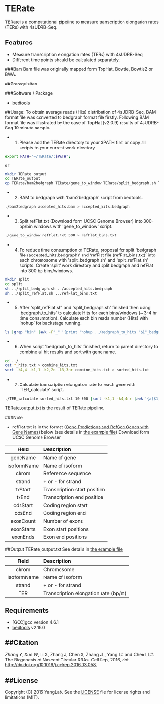 # TERate
TERate is a computational pipeline to measure transcription elongation rates (TERs) with 4sUDRB-Seq.

Features
--------

* Measure transcription elongation rates (TERs) with 4sUDRB-Seq.
* Different time points should be calculated separately.

###Bam
Bam file was originally mapped form TopHat, Bowtie, Bowtie2 or BWA.

##Prerequisites

###Software / Package

* [bedtools](https://github.com/arq5x/bedtools2)

##Usage: 
To obtain average reads (Hits) distribution of 4sUDRB-Seq, BAM format file was converted to bedgraph format file firstly.
Following BAM format file was illustrated by the case of TopHat (v2.0.9) results of 4sUDRB-Seq 10 minute sample.
* 1. Please add the TERate directory to your $PATH first or copy all scripts to your current work directory.
```bash
export PATH="~/TERate/:$PATH";

or

mkdir TERate_output
cd TERate_output
cp TERate/bam2bedgraph TERate/gene_to_window TERate/split_bedgraph.sh TERate/split_refFlat.sh TERate/bedgraph_to_hits TERate/TER_calculate ./TERate_output
```

* 2. BAM to bedgraph with 'bam2bedgraph' script from bedtools.
```bash
./bam2bedgraph accepted_hits.bam > accepted_hits.bedgraph
```

* 3. Split refFlat.txt (Download form UCSC Genome Browser) into 300-bp/bin windows with 'gene_to_window' script.
```bash
./gene_to_window refFlat.txt 300 > refFlat_bins.txt
```

* 4. To reduce time consumption of TERate, proposal for split ‘bedgraph file (accepted_hits.bedgraph)’ and ‘refFlat file (refFlat_bins.txt)’ into each chromosome with 'split_bedgraph.sh' and 'split_refFlat.sh' scripts.
Create ‘split’ work directory and split bedgraph and refFlat into 300 bp bins/windows.
```bash
mkdir split
cd split
sh ../split_bedgraph.sh ../accepted_hits.bedgraph
sh ../split_refFlat.sh ../refFlat_bins.txt
```

* 5. After 'split_refFlat.sh' and 'split_bedgraph.sh' finished then using 'bedgraph_to_hits' to calculate Hits for each bins/windows (~ 3-4 hr time consumption).
Calculate each bin reads number (Hits) with ‘nohup’ for backstage running.
```bash
ls |grep "bin" |awk -F"_" '{print "nohup ../bedgraph_to_hits "$1"_bedgraph.txt "$1"_bin.txt > "$1"_hits.txt &"}' |sh
```

* 6. When script 'bedgraph_to_hits' finished, return to parent directory to combine all hit results and sort with gene name.
```bash
cd ../
cat *_hits.txt > combine_hits.txt
sort -k4,4 -k1,1 -k2,2n -k3,3nr combine_hits.txt > sorted_hits.txt
```

* 7. Calculate transcription elongation rate for each gene with 'TER_calculate' script.
```bash
./TER_calculate sorted_hits.txt 10 300 |sort -k1,1 -k4,4nr |awk '{a[$1,++b[$1]]=$0}END{for(i in b)print a[i,1]}' > TERate_output.txt
```
TERate_output.txt is the result of TERate pipeline.

###Note

* refFlat.txt is in the format ([Gene Predictions and RefSeq Genes with Gene Names](https://genome.ucsc.edu/FAQ/FAQformat.html#format9)) below (see details in [the example file](https://github.com/YangLab/CIRCexplorer/blob/master/example/ref_example.txt))
Download form UCSC Genome Browser.

| Field       | Description                   |
| :---------: | :---------------------------- |
| geneName    | Name of gene                  |
| isoformName | Name of isoform               |
| chrom       | Reference sequence            |
| strand      | + or - for strand             |
| txStart     | Transcription start position  |
| txEnd       | Transcription end position    |
| cdsStart    | Coding region start           |
| cdsEnd      | Coding region end             |
| exonCount   | Number of exons               |
| exonStarts  | Exon start positions          |
| exonEnds    | Exon end positions            |

##Output
TERate_output.txt
See details in [the example file](https://github.com/YangLab/CIRCexplorer/blob/master/example/output_example.txt)

| Field       | Description                           |
| :---------: | :------------------------------------ |
| chrom       | Chromosome                            |
| isoformName | Name of isoform                       |
| strand      | + or - for strand                     |
| TER | Transcription elongation rate (bp/m)              |

Requirements
------------
* [GCC]gcc version 4.6.1
* [bedtools](https://github.com/arq5x/bedtools2) v2.19.0

##Citation
--------

**Zhang Y*, Xue W*, Li X, Zhang J, Chen S, Zhang JL, Yang L# and Chen LL#. The Biogenesis of Nascent Circular RNAs. Cell Rep, 2016, doi: http://dx.doi.org/10.1016/j.celrep.2016.03.058 

##License
-------

Copyright (C) 2016 YangLab.
See the [LICENSE](https://github.com/YangLab/CIRCpseudo/blob/master/LICENSE)
file for license rights and limitations (MIT).

